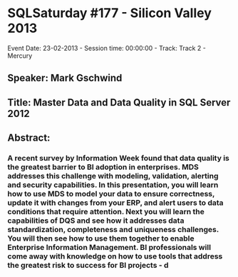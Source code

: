 # SQLSaturday #177 - Silicon Valley 2013
Event Date: 23-02-2013 - Session time: 00:00:00 - Track: Track 2 - Mercury
## Speaker: Mark Gschwind
## Title: Master Data and Data Quality in SQL Server 2012
## Abstract:
### A recent survey by Information Week found that data quality is the greatest barrier to BI adoption in enterprises.  MDS addresses this challenge with modeling, validation, alerting and security capabilities.  In this presentation, you will learn how to use MDS to model your data to ensure correctness, update it with changes from your ERP, and alert users to data conditions that require attention.  Next you will learn the capabilities of DQS and see how it addresses data standardization, completeness and uniqueness challenges.  You will then see how to use them together to enable Enterprise Information Management.  BI professionals will come away with knowledge on how to use tools that address the greatest risk to success for BI projects - d
